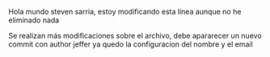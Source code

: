 Hola mundo steven sarria, estoy modificando esta línea aunque no he eliminado nada

Se realizan más modificaciones sobre el archivo, debe apararecer un nuevo commit con author jeffer
ya quedo la configuracion del nombre y el email